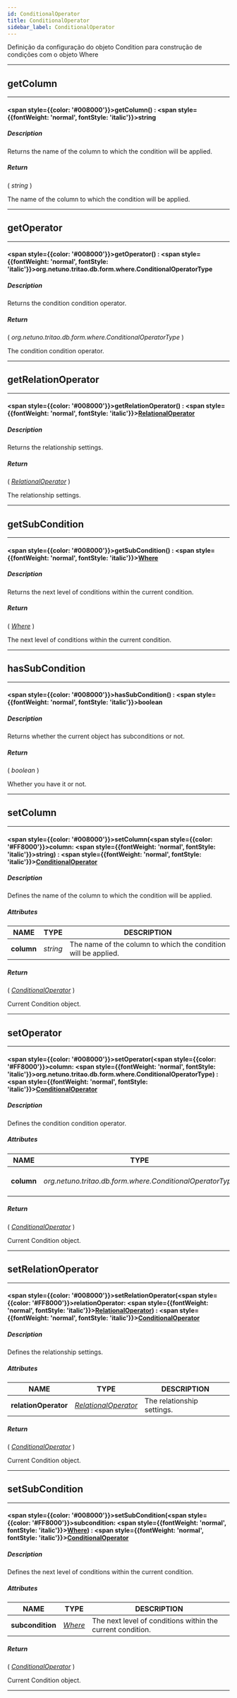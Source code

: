 ```yaml
---
id: ConditionalOperator
title: ConditionalOperator
sidebar_label: ConditionalOperator
---
```


Definição da configuração do objeto Condition para construção de condições com o objeto Where

---

## getColumn

---

#### <span style={{color: '#008000'}}>getColumn</span>() : <span style={{fontWeight: 'normal', fontStyle: 'italic'}}>string</span>
##### Description

Returns the name of the column to which the condition will be applied.

##### Return

( _string_ )

The name of the column to which the condition will be applied.

---

## getOperator

---

#### <span style={{color: '#008000'}}>getOperator</span>() : <span style={{fontWeight: 'normal', fontStyle: 'italic'}}>org.netuno.tritao.db.form.where.ConditionalOperatorType</span>
##### Description

Returns the condition condition operator.

##### Return

( _org.netuno.tritao.db.form.where.ConditionalOperatorType_ )

The condition condition operator.

---

## getRelationOperator

---

#### <span style={{color: '#008000'}}>getRelationOperator</span>() : <span style={{fontWeight: 'normal', fontStyle: 'italic'}}>[RelationalOperator](/docs/library/objects/RelationalOperator)</span>
##### Description

Returns the relationship settings.

##### Return

( _[RelationalOperator](/docs/library/objects/RelationalOperator)_ )

The relationship settings.

---

## getSubCondition

---

#### <span style={{color: '#008000'}}>getSubCondition</span>() : <span style={{fontWeight: 'normal', fontStyle: 'italic'}}>[Where](/docs/library/objects/Where)</span>
##### Description

Returns the next level of conditions within the current condition.

##### Return

( _[Where](/docs/library/objects/Where)_ )

The next level of conditions within the current condition.

---

## hasSubCondition

---

#### <span style={{color: '#008000'}}>hasSubCondition</span>() : <span style={{fontWeight: 'normal', fontStyle: 'italic'}}>boolean</span>
##### Description

Returns whether the current object has subconditions or not.

##### Return

( _boolean_ )

Whether you have it or not.

---

## setColumn

---

#### <span style={{color: '#008000'}}>setColumn</span>(<span style={{color: '#FF8000'}}>column</span>: <span style={{fontWeight: 'normal', fontStyle: 'italic'}}>string</span>) : <span style={{fontWeight: 'normal', fontStyle: 'italic'}}>[ConditionalOperator](/docs/library/objects/ConditionalOperator)</span>
##### Description

Defines the name of the column to which the condition will be applied.

##### Attributes

| NAME | TYPE | DESCRIPTION |
|---|---|---|
| **column** | _string_ | The name of the column to which the condition will be applied. |

##### Return

( _[ConditionalOperator](/docs/library/objects/ConditionalOperator)_ )

Current Condition object.

---

## setOperator

---

#### <span style={{color: '#008000'}}>setOperator</span>(<span style={{color: '#FF8000'}}>column</span>: <span style={{fontWeight: 'normal', fontStyle: 'italic'}}>org.netuno.tritao.db.form.where.ConditionalOperatorType</span>) : <span style={{fontWeight: 'normal', fontStyle: 'italic'}}>[ConditionalOperator](/docs/library/objects/ConditionalOperator)</span>
##### Description

Defines the condition condition operator.

##### Attributes

| NAME | TYPE | DESCRIPTION |
|---|---|---|
| **column** | _org.netuno.tritao.db.form.where.ConditionalOperatorType_ | The condition condition operator. |

##### Return

( _[ConditionalOperator](/docs/library/objects/ConditionalOperator)_ )

Current Condition object.

---

## setRelationOperator

---

#### <span style={{color: '#008000'}}>setRelationOperator</span>(<span style={{color: '#FF8000'}}>relationOperator</span>: <span style={{fontWeight: 'normal', fontStyle: 'italic'}}>[RelationalOperator](/docs/library/objects/RelationalOperator)</span>) : <span style={{fontWeight: 'normal', fontStyle: 'italic'}}>[ConditionalOperator](/docs/library/objects/ConditionalOperator)</span>
##### Description

Defines the relationship settings.

##### Attributes

| NAME | TYPE | DESCRIPTION |
|---|---|---|
| **relationOperator** | _[RelationalOperator](/docs/library/objects/RelationalOperator)_ | The relationship settings. |

##### Return

( _[ConditionalOperator](/docs/library/objects/ConditionalOperator)_ )

Current Condition object.

---

## setSubCondition

---

#### <span style={{color: '#008000'}}>setSubCondition</span>(<span style={{color: '#FF8000'}}>subcondition</span>: <span style={{fontWeight: 'normal', fontStyle: 'italic'}}>[Where](/docs/library/objects/Where)</span>) : <span style={{fontWeight: 'normal', fontStyle: 'italic'}}>[ConditionalOperator](/docs/library/objects/ConditionalOperator)</span>
##### Description

Defines the next level of conditions within the current condition.

##### Attributes

| NAME | TYPE | DESCRIPTION |
|---|---|---|
| **subcondition** | _[Where](/docs/library/objects/Where)_ | The next level of conditions within the current condition. |

##### Return

( _[ConditionalOperator](/docs/library/objects/ConditionalOperator)_ )

Current Condition object.

---

